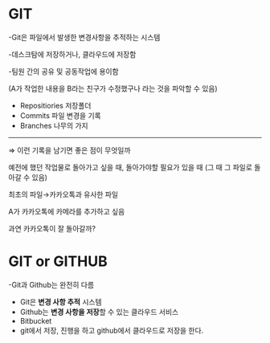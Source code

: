# GIT

-Git은 파일에서 발생한 변경사항을 추적하는 시스템

-데스크탐에 저장하거나, 클라우드에 저장함

-팀원 간의 공유 및 공동작업에 용이함

(A가 작업한 내용을 B라는 친구가 수정했구나 라는 것을 파악할 수 있음)

- Repositiories 저장폴더
- Commits 파일 변경을 기록
- Branches 나무의 가지

---

⇒ 이런 기록을 남기면 좋은 점이 무엇일까

예전에 했던 작업물로 돌아가고 싶을 때, 돌아가야할 필요가 있을 때 (그 때 그 파일로 돌아갈 수 있음)

최초의 파일→카카오톡과 유사한 파일

A가 카카오톡에 카메라를 추가하고 싶음

과연 카카오톡이 잘 돌아갈까?

# GIT or GITHUB

-Git과 Github는 완전히 다름

- Git은 **변경 사항 추적** 시스템
- Github는 **변경 사항을 저장**할 수 있는 클라우드 서비스
- Bitbucket
- git에서 저장, 진행을 하고 github에서 클라우드로 저장을 한다.
